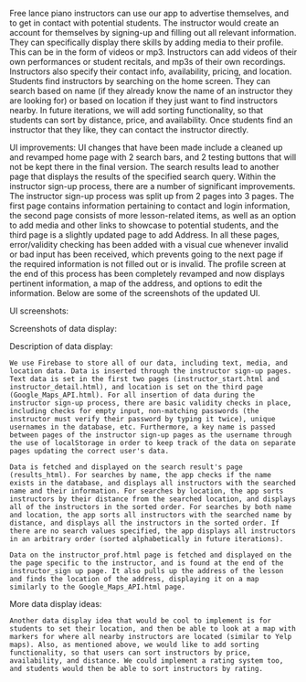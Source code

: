 Free lance piano instructors can use our app to advertise themselves, and to get in contact with potential students. The instructor would create an account for themselves by signing-up and filling out all relevant information. They can specifically display there skills by adding media to their profile. This can be in the form of videos or mp3. Instructors can add videos of their own performances or student recitals, and mp3s of their own recordings. Instructors also specify their contact info, availability, pricing, and location. Students find instructors by searching on the home screen. They can search based on name (if they already know the name of an instructor they are looking for) or based on location if they just want to find instructors nearby. In future iterations, we will add sorting functionality, so that students can sort by distance, price, and availability. Once students find an instructor that they like, they can contact the instructor directly. 

UI improvements:
UI changes that have been made include a cleaned up and revamped home page with 2 search bars, and 2 testing buttons that will not be kept there in the final version. The search results lead to another page that displays the results of the specified search query. Within the instructor sign-up process, there are a number of significant improvements. The instructor sign-up process was split up from 2 pages into 3 pages. The first page contains information pertaining to contact and login information, the second page consists of more lesson-related items, as well as an option to add media and other links to showcase to potential students, and the third page is a slightly updated page to add Address. In all these pages, error/validity checking has been added with a visual cue whenever invalid or bad input has been received, which prevents going to the next page if the required information is not filled out or is invalid. The profile screen at the end of this process has been completely revamped and now displays pertinent information, a map of the address, and options to edit the information. Below are some of the screenshots of the updated UI.

UI screenshots:



Screenshots of data display:


Description of data display:

    We use Firebase to store all of our data, including text, media, and location data. Data is inserted through the instructor sign-up pages. Text data is set in the first two pages (instructor_start.html and instructor_detail.html), and location is set on the third page (Google_Maps_API.html). For all insertion of data during the instructor sign-up process, there are basic validity checks in place, including checks for empty input, non-matching passwords (the instructor must verify their password by typing it twice), unique usernames in the database, etc. Furthermore, a key name is passed between pages of the instructor sign-up pages as the username through the use of localStorage in order to keep track of the data on separate pages updating the correct user's data.

    Data is fetched and displayed on the search result's page (results_html). For searches by name, the app checks if the name exists in the database, and displays all instructors with the searched name and their information. For searches by location, the app sorts instructors by their distance from the searched location, and displays all of the instructors in the sorted order. For searches by both name and location, the app sorts all instructors with the searched name by distance, and displays all the instructors in the sorted order. If there are no search values specified, the app displays all instructors in an arbitrary order (sorted alphabetically in future iterations). 

    Data on the instructor_prof.html page is fetched and displayed on the the page specific to the instructor, and is found at the end of the instructor_sign up page. It also pulls up the address of the lesson and finds the location of the address, displaying it on a map similarly to the Google_Maps_API.html page.

More data display ideas:

    Another data display idea that would be cool to implement is for students to set their location, and then be able to look at a map with markers for where all nearby instructors are located (similar to Yelp maps). Also, as mentioned above, we would like to add sorting functionality, so that users can sort instructors by price, availability, and distance. We could implement a rating system too, and students would then be able to sort instructors by rating. 